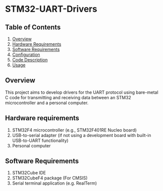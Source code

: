 
# STM32-UART-Drivers

## Table of Contents

1. [Overview](#overview)
2. [Hardware Requirements](#hardware-requirements)
3. [Software Requirements](#software-requirements)
4. [Configuration](#Configuration)
5. [Code Description](#Code-description)
6. [Usage](#Usage)


## Overview
This project aims to develop drivers for the UART protocol using bare-metal C code for transmitting and receiving data between an STM32 microcontroller and a personal computer.

## Hardware requirements
1. STM32F4 microcontroller (e.g., STM32F401RE Nucleo board)
2. USB-to-serial adapter (if not using a development board with built-in USB-to-UART functionality)
3. Personal computer

## Software Requirements
1. STM32Cube IDE
2. STM32CubeF4 package (For CMSIS)
3. Serial terminal application (e.g. RealTerm)


